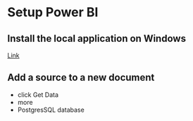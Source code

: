 # Setup Power BI

## Install the local application on Windows

[Link](https://www.microsoft.com/en-us/download)

## Add a source to a new document

- click Get Data
- more
- PostgresSQL database



